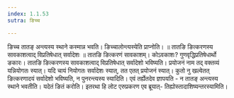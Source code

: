 ```yaml
---
index: 1.1.53
sutra: ङिच्च

---
```

ङिच्च तातङ् अन्त्यस्य स्थाने कस्मान्न भवति। ङिच्चालोन्त्यस्येति प्राप्नोति। ॥ तातङि ङित्करणस्य सावकाशत्वाद् विप्रतिषेधात् सर्वादेशः ॥ तातङि ङित्करणं सावकाशम्। कोऽवकाशः? गुणवृद्धिप्रतिषेधार्थो ङकारः। तातङि ङित्करणस्य सावकाशत्वाद् विप्रतिषेधात् सर्वादेशो भविष्यति। प्रयोजनं नाम तद् वक्तव्यं यन्नियोगतः स्यात्। यदि चायं नियोगतः सर्वादेशः स्यात्, तत एतत् प्रयोजनं स्यात्। कुतो नु खल्वेतत् ङित्करणादयं सर्वादेशो भविष्यति, न पुनरन्त्यस्य स्यादिति। एवं तर्ह्येतदेव ज्ञापयति -  न तातङ् अन्त्यस्य स्थाने भवतीति। यदेतं ङितं करोति। इतरथा हि लोट एरुप्रकरण एव ब्रूयात्- तिह्योस्तादाशिष्यन्तरस्यामिति।